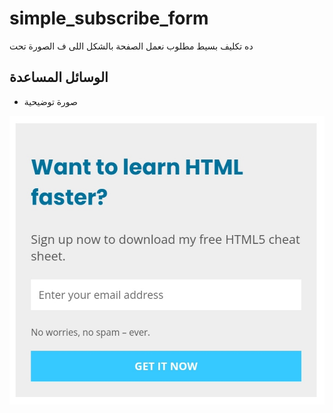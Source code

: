 # simple_subscribe_form
ده تكليف بسيط مطلوب نعمل الصفحة بالشكل اللى ف الصورة تحت

## الوسائل المساعدة
- صورة توضيحية

![صورة توضيحية](mail_form.jpg "صورة توضيحية")
